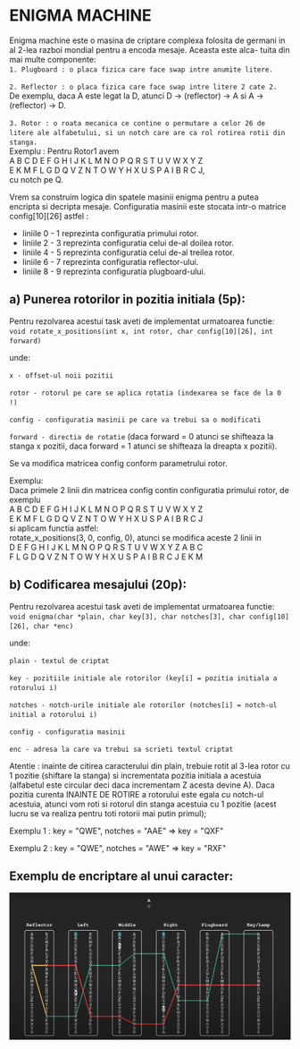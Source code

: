 # ENIGMA MACHINE

Enigma machine este o masina de criptare complexa folosita de germani
in al 2-lea razboi mondial pentru a encoda mesaje. Aceasta este alca-
tuita din mai multe componente: \
`1. Plugboard : o placa fizica care face swap intre anumite litere.`

`2. Reflector : o placa fizica care face swap intre litere 2 cate 2.` \
De exemplu, daca A este legat la D, atunci D -> (reflector) -> A si
A -> (reflector) -> D.

`3. Rotor : o roata mecanica ce contine o permutare a celor 26 de litere
ale alfabetului, si un notch care are ca rol rotirea rotii din stanga.` \
Exemplu : Pentru Rotor1 avem \
A B C D E F G H I J K L M N O P Q R S T U V W X Y Z \
E K M F L G D Q V Z N T O W Y H X U S P A I B R C J, \
cu notch pe Q.

Vrem sa construim logica din spatele masinii enigma pentru a putea encripta
si decripta mesaje.
Configuratia masinii este stocata intr-o matrice config[10][26] astfel :
- liniile 0 - 1 reprezinta configuratia primului rotor.
- liniile 2 - 3 reprezinta configuratia celui de-al doilea rotor.
- liniile 4 - 5 reprezinta configuratia celui de-al treilea rotor.
- liniile 6 - 7 reprezinta configuratia reflector-ului.
- liniile 8 - 9 reprezinta configuratia plugboard-ului.

## a) Punerea rotorilor in pozitia initiala (5p):

Pentru rezolvarea acestui task aveti de implementat urmatoarea functie: \
`void rotate_x_positions(int x, int rotor, char config[10][26], int forward)`

unde:

`x - offset-ul noii pozitii`

`rotor - rotorul pe care se aplica rotatia (indexarea se face de la 0 !)`

`config - configuratia masinii pe care va trebui sa o modificati`

`forward - directia de rotatie` (daca forward = 0 atunci se shifteaza la stanga
x pozitii, daca forward = 1 atunci se shifteaza la dreapta x pozitii).

Se va modifica matricea config conform parametrului rotor.

Exemplu: \
Daca primele 2 linii din matricea config contin configuratia primului rotor, de exemplu \
A B C D E F G H I J K L M N O P Q R S T U V W X Y Z \
E K M F L G D Q V Z N T O W Y H X U S P A I B R C J \
si aplicam functia astfel: \
rotate_x_positions(3, 0, config, 0), atunci se modifica aceste 2 linii in \
D E F G H I J K L M N O P Q R S T U V W X Y Z A B C \
F L G D Q V Z N T O W Y H X U S P A I B R C J E K M 

## b) Codificarea mesajului (20p):
Pentru rezolvarea acestui task aveti de implementat urmatoarea functie: \
`void enigma(char *plain, char key[3], char notches[3], char config[10][26], char *enc)`

unde:

`plain - textul de criptat`

`key - pozitiile initiale ale rotorilor (key[i] = pozitia initiala a rotorului i)`

`notches - notch-urile initiale ale rotorilor (notches[i] = notch-ul initial a rotorului i)`

`config - configuratia masinii`

`enc - adresa la care va trebui sa scrieti textul criptat`

Atentie : inainte de citirea caracterului din plain, trebuie rotit al 3-lea rotor
cu 1 pozitie (shiftare la stanga) si incrementata pozitia initiala a acestuia (alfabetul
este circular deci daca incrementam Z acesta devine A). Daca pozitia curenta 
INAINTE DE ROTIRE a rotorului este egala cu notch-ul acestuia, atunci vom roti si
rotorul din stanga acestuia cu 1 pozitie (acest lucru se va realiza pentru toti
rotorii mai putin primul);

Exemplu 1 : key = "QWE", notches = "AAE" => key = "QXF"

Exemplu 2 : key = "QWE", notches = "AWE" => key = "RXF"

## Exemplu de encriptare al unui caracter:

![example](images/enigma_example1.png)